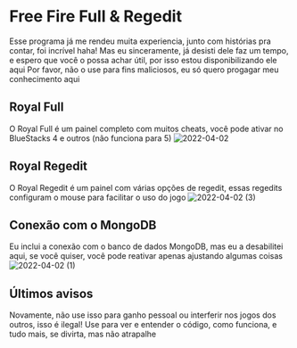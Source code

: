# Free Fire Full & Regedit
Esse programa já me rendeu muita experiencia, junto com histórias pra contar, foi incrível haha!
Mas eu sinceramente, já desisti dele faz um tempo, e espero que você o possa achar útil, por isso estou disponibilizando ele aqui
Por favor, não o use para fins maliciosos, eu só quero progagar meu conhecimento aqui

## Royal Full
O Royal Full é um painel completo com muitos cheats, você pode ativar no BlueStacks 4 e outros (não funciona para 5)
![2022-04-02](https://user-images.githubusercontent.com/51800283/161397347-ee370605-e1a4-4253-802d-503ffb5850ac.png)

## Royal Regedit
O Royal Regedit é um painel com várias opções de regedit, essas regedits configuram o mouse para facilitar o uso do jogo
![2022-04-02 (3)](https://user-images.githubusercontent.com/51800283/161397561-9fd7134c-65be-422e-b97b-221391d54670.png)

## Conexão com o MongoDB
Eu inclui a conexão com o banco de dados MongoDB, mas eu a desabilitei aqui, se você quiser, você pode reativar apenas ajustando algumas coisas
![2022-04-02 (1)](https://user-images.githubusercontent.com/51800283/161397572-4338feed-bc42-4d31-a10e-55951a16d961.png)

## Últimos avisos
Novamente, não use isso para ganho pessoal ou interferir nos jogos dos outros, isso é ilegal!
Use para ver e entender o código, como funciona, e tudo mais, se divirta, mas não atrapalhe
